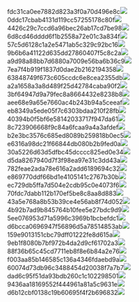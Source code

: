 fdc31ca0ee7882d823a3f0a70d496e8c<img  src="https://img.alicdn.com/bao/uploaded/i3/2639837995/TB2me9npIj_B1NjSZFHXXaDWpXa_!!2639837995.jpg_160x160.jpg">
0ddc17cbab4131d119cc57255178c80f<img  src="https://img.alicdn.com/bao/uploaded/i1/2639837995/O1CN0128vl0KHRyAexEmp_!!2639837995.jpg_160x160.jpg">
4426c29c7ccd6a96bec26ab17cd7be98<img  src="https://img.alicdn.com/bao/uploaded/i4/2639837995/O1CN0128vl03pVszyGMqJ_!!2639837995.jpg_160x160.jpg">
6d8cd46dddd6f1b2558a72e01c3a834f<img  src="https://img.alicdn.com/bao/uploaded/i2/2639837995/O1CN0128vl0Ih2dy6u3Fm_!!2639837995.jpg_160x160.jpg">
57c5d6128c1a2e5471ab5c329c92bc16<img  src="https://img.alicdn.com/bao/uploaded/i3/2639837995/O1CN0128vl0EHQKbxN3lK_!!2639837995.jpg_160x160.jpg">
9b6b6a41122d635dd27860407f5c8c2a<img  src="https://img.alicdn.com/bao/uploaded/i4/2639837995/O1CN0128vl0WN9kjPa3ZD_!!2639837995.jpg_160x160.jpg">
a9d98a88bb7d6880a7009e56ba6b36c9<img  src="https://img.alicdn.com/bao/uploaded/i2/2639837995/TB2mEA3prZnBKNjSZFGXXbt3FXa_!!2639837995.jpg_160x160.jpg">
7ea7f4b919f1837d0dae2b2162194358<img  src="https://img.alicdn.com/bao/uploaded/i2/2639837995/O1CN0128vl0QpJsAxAuM2_!!2639837995.jpg_160x160.jpg">
63848749f673c605ccdc6e8cea2355db<img  src="https://img.alicdn.com/bao/uploaded/i1/2639837995/O1CN0128vl0Y8l0ANbkeI_!!2639837995.jpg_160x160.jpg">
a2a1658a3a8d489f25d42784caba90f2<img  src="https://img.alicdn.com/bao/uploaded/i4/2639837995/O1CN0128vl0FocLMl3t6j_!!2639837995.jpg_160x160.jpg">
3bf64947d9a79fec8a8664432e8238b8<img  src="https://img.alicdn.com/bao/uploaded/i4/2639837995/O1CN0128vl0crlIuBjuDl_!!2639837995.jpg_160x160.jpg">
aee68e9a65e7660ac4b243b94a5ceeaf<img  src="https://img.alicdn.com/bao/uploaded/i3/2639837995/TB2Z4ECncj_B1NjSZFHXXaDWpXa_!!2639837995.jpg_160x160.jpg">
eb8349a5ede05f7c6303bdaa210f28fb<img  src="https://img.alicdn.com/imgextra/i4/2639837995/O1CN0128vl0mgKQ2mQv0k_!!2639837995.jpg">
40394b0f5bf6e58142033717f947da61<img  src="https://img.alicdn.com/imgextra/i3/2639837995/O1CN0128vl0m6hpRuIIpt_!!2639837995.jpg">
8c723906668f9c84a6fcaa9a4a3afdef<img  src="https://img.alicdn.com/imgextra/i1/2639837995/O1CN0128vl0kNGRukEa58_!!2639837995.jpg">
b2e3bc3576c685ed8089b259818b0ec5<img  src="https://img.alicdn.com/imgextra/i1/2639837995/O1CN0128vl0m8n6AJdWH2_!!2639837995.jpg">
e6316a98dc21f66844db080b2b9fed0a<img  src="https://img.alicdn.com/imgextra/i3/2639837995/O1CN0128vl0mgKxJOHKma_!!2639837995.jpg">
30a5226d63d5dfbc45dcccc825ed0e34<img  src="https://img.alicdn.com/imgextra/i2/2639837995/O1CN0128vl0loATE583fB_!!2639837995.jpg">
d5da8267940d7f3f98ea97e31c3dd43a<img  src="https://img.alicdn.com/imgextra/i2/2639837995/O1CN0128vl0n5fyLsGP1N_!!2639837995.jpg">
782feae2ada78e616a2add6189694c32<img  src="https://img.alicdn.com/imgextra/i2/2639837995/O1CN0128vl0m6gxPpSZiW_!!2639837995.jpg">
e869770ddf66bd1e4105141c2767b30b<img  src="https://img.alicdn.com/imgextra/i4/2639837995/O1CN0128vl0mRg4s5yIwL_!!2639837995.jpg">
ec729db5ffa7d504e2cdb95c0e4073f6<img  src="https://img.alicdn.com/imgextra/i4/2639837995/O1CN0128vl0nUoVNNrWaJ_!!2639837995.jpg">
70fdc7dabb112b170ef5be8c8aa8d883<img  src="https://img.alicdn.com/imgextra/i3/2639837995/O1CN0128vl0kNERE8uuzu_!!2639837995.jpg">
43a5e768a8b53b39ce4e56ab8f74d052<img  src="https://img.alicdn.com/imgextra/i1/2639837995/O1CN0128vl0m6i1vZu3nr_!!2639837995.jpg">
4b92b7ad9b845764b10fee5e27bdc9d9<img  src="https://img.alicdn.com/imgextra/i3/2639837995/O1CN0128vl0kNFiE1am3h_!!2639837995.jpg">
5ee076953d71a5996c3969b1bcbefdc1<img  src="https://img.alicdn.com/imgextra/i4/2639837995/O1CN0128vl0m8mE9MMVoM_!!2639837995.jpg">
d6bcca0696947f56896d5a78514853ab<img  src="https://img.alicdn.com/imgextra/i3/2639837995/O1CN0128vl0mRaujxgInu_!!2639837995.jpg">
159e9013151cbc79dff01222fe8d615a<img  src="https://img.alicdn.com/imgextra/i4/2639837995/O1CN0128vl0kNEm0w2P6d_!!2639837995.jpg">
9eb1f8080b7bf972b4da2d9cf61702a3<img  src="https://img.alicdn.com/imgextra/i4/2639837995/O1CN0128vl0m8lHxVRBuR_!!2639837995.jpg">
88f36b65c45cd7711eb8f8e6b84a2e76<img  src="https://img.alicdn.com/imgextra/i2/2639837995/O1CN0128vl0mgKUCCiUrh_!!2639837995.jpg">
f003aa85b146585c136a4346fdaebd9a<img  src="https://img.alicdn.com/imgextra/i4/2639837995/O1CN0128vl0n5fMwPcU5E_!!2639837995.jpg">
60074d73db96c3488454d20038f7a7b7<img  src="https://img.alicdn.com/imgextra/i4/2639837995/O1CN0128vl0n5gi45XB4z_!!2639837995.jpg">
dad6c95f51da93bdb260c1c102298501<img  src="https://img.alicdn.com/imgextra/i1/2639837995/O1CN0128vl0n5edCV3pFi_!!2639837995.jpg">
9436aa18169552f444961a81a5c9631e<img  src="https://img.alicdn.com/imgextra/i4/2639837995/O1CN0128vl0fdZS8mKMAm_!!2639837995.jpg">
d6b12cbf0138c19b60695f4f2b696832<img  src="https://img.alicdn.com/imgextra/i2/2639837995/O1CN0128vl0mRfXczWxJp_!!2639837995.jpg">
